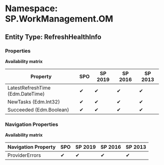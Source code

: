 # Namespace: SP.WorkManagement.OM
## Entity Type: RefreshHealthInfo

### Properties

**Availability matrix**

Property | SPO | SP 2019 | SP 2016 | SP 2013
----------|-----|---------|---------|--------
LatestRefreshTime (Edm.DateTime) | ✔ | ✔ | ✔ | ✔
NewTasks (Edm.Int32) | ✔ | ✔ | ✔ | ✔
Succeeded (Edm.Boolean) | ✔ | ✔ | ✔ | ✔

### Navigation Properties

**Availability matrix**

Navigation Property | SPO | SP 2019 | SP 2016 | SP 2013
----------|-----|---------|---------|--------
ProviderErrors | ✔ | ✔ | ✔ | ✔
